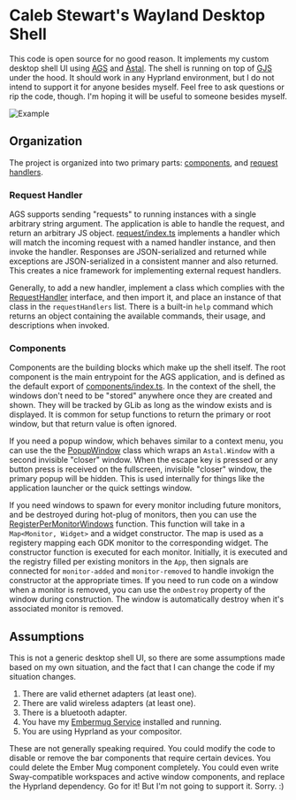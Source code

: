 # Caleb Stewart's Wayland Desktop Shell
This code is open source for no good reason. It implements my custom desktop shell UI
using [AGS] and [Astal]. The shell is running on top of [GJS] under the hood. It
should work in any Hyprland environment, but I do not intend to support it for anyone
besides myself. Feel free to ask questions or rip the code, though. I'm hoping it will
be useful to someone besides myself.

![Example](https://github.com/user-attachments/assets/0b9f6389-a379-44c9-a9ec-e943ff3bfa40)

## Organization
The project is organized into two primary parts: [components], and [request handlers].

### Request Handler
AGS supports sending "requests" to running instances with a single arbitrary
string argument. The application is able to handle the request, and return an
arbitrary JS object. [request/index.ts] implements a handler
which will match the incoming request with a named handler instance, and then
invoke the handler. Responses are JSON-serialized and returned while exceptions
are JSON-serialized in a consistent manner and also returned. This creates a nice
framework for implementing external request handlers.

Generally, to add a new handler, implement a class which complies with the
[RequestHandler] interface, and then import it, and place an instance of that
class in the `requestHandlers` list. There is a built-in `help` command which
returns an object containing the available commands, their usage, and descriptions
when invoked.

### Components
Components are the building blocks which make up the shell itself. The root component
is the main entrypoint for the AGS application, and is defined as the default export
of [components/index.ts]. In the context of the shell, the windows don't need to be
"stored" anywhere once they are created and shown. They will be tracked by GLib as
long as the window exists and is displayed. It is common for setup functions to
return the primary or root window, but that return value is often ignored.

If you need a popup window, which behaves similar to a context menu, you can use
the the [PopupWindow] class which wraps an `Astal.Window` with a second invisible
"closer" window. When the escape key is pressed or any button press is received
on the fullscreen, invisible "closer" window, the primary popup will be hidden.
This is used internally for things like the application launcher or the quick
settings window.

If you need windows to spawn for every monitor including future monitors, and be
destroyed during hot-plug of monitors, then you can use the [RegisterPerMonitorWindows]
function. This function will take in a `Map<Monitor, Widget>` and a widget constructor.
The map is used as a registery mapping each GDK monitor to the corresponding widget.
The constructor function is executed for each monitor. Initially, it is executed
and the registry filled per existing monitors in the `App`, then signals are
connected for `monitor-added` and `monitor-removed` to handle invokign the constructor
at the appropriate times. If you need to run code on a window when a monitor is
removed, you can use the `onDestroy` property of the window during construction.
The window is automatically destroy when it's associated monitor is removed.

## Assumptions
This is not a generic desktop shell UI, so there are some assumptions made based
on my own situation, and the fact that I can change the code if my situation
changes.

1. There are valid ethernet adapters (at least one).
2. There are valid wireless adapters (at least one).
3. There is a bluetooth adapter.
4. You have my [Embermug Service] installed and running.
5. You are using Hyprland as your compositor.

These are not generally speaking required. You could modify the code to disable
or remove the bar components that require certain devices. You could delete the
Ember Mug component completely. You could even write Sway-compatible workspaces
and active window components, and replace the Hyprland dependency. Go for it!
But I'm not going to support it. Sorry. :)

[AGS]: https://github.com/Aylur/ags
[Astal]: https://github.com/Aylur/astal
[GJS]: https://gjs.guide/
[components]: ./components
[components/index.ts]: components/index.ts
[request handlers]: ./request/
[request/index.ts]: ./request/index.ts
[RequestHandler]: ./request/request.ts
[PopupWindow]: ./components/popup/index.ts
[RegisterPerMonitorWindows]: ./components/per-monitor/index.ts
[Embermug Service]: https://github.com/calebstewart/go-embermug
